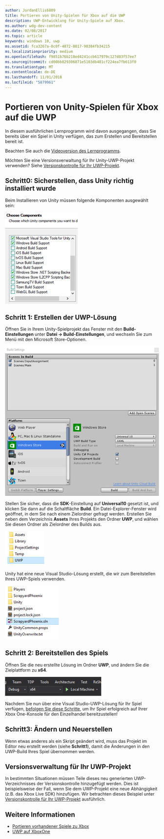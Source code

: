 ```yaml
---
author: JordanEllis6809
title: Portieren von Unity-Spielen für Xbox auf die UWP
description: UWP-Entwicklung für Unity-Spiele auf Xbox.
ms.author: wdg-dev-content
ms.date: 02/08/2017
ms.topic: article
keywords: windows 10, uwp
ms.assetid: fca3267a-0c0f-4872-8017-90384fb34215
ms.localizationpriority: medium
ms.openlocfilehash: f9851b76b218ed4241ccb617979c127d03f57ee7
ms.sourcegitcommit: cd00bb829306871e5103db481cf224ea7fb613f0
ms.translationtype: MT
ms.contentlocale: de-DE
ms.lasthandoff: 11/01/2018
ms.locfileid: "5879961"
---
```

# <a name="bringing-unity-games-to-uwp-on-xbox"></a>Portieren von Unity-Spielen für Xbox auf die UWP


In diesem ausführlichen Lernprogramm wird davon ausgegangen, dass Sie bereits über ein Spiel in Unity verfügen, das zum Erstellen und Bereitstellen bereit ist.

Beachten Sie auch die [Videoversion des Lernprogramms](https://www.youtube.com/watch?v=f0Ptvw7k-CE).

Möchten Sie eine Versionsverwaltung für Ihr Unity-UWP-Projekt verwenden? Siehe [Versionskontrolle für Ihr UWP-Projekt](development-lanes-unity-versioning.md).

## <a name="step-0-ensure-unity-is-installed-correctly"></a>Schritt0: Sicherstellen, dass Unity richtig installiert wurde

Beim Installieren von Unity müssen folgende Komponenten ausgewählt sein:

![Installationskomponenten von Unity](images/unity-install-components.png)

## <a name="step-1-building-the-uwp-solution"></a>Schritt 1: Erstellen der UWP-Lösung

Öffnen Sie in Ihrem Unity-Spielprojekt das Fenster mit den **Build-Einstellungen** unter **Datei -> Build-Einstellungen**, und wechseln Sie zum Menü mit den Microsoft Store-Optionen.

![Fenster mit Build-Einstellungen](images/build-settings.png)

Stellen Sie sicher, dass die **SDK**-Einstellung auf **Universal10** gesetzt ist, und klicken Sie dann auf die Schaltfläche **Build**. Ein Datei-Explorer-Fenster wird geöffnet, in dem Sie nach einem Zielordner gefragt werden. Erstellen Sie neben dem Verzeichnis **Assets** Ihres Projekts den Ordner **UWP**, und wählen Sie diesen Ordner als Zielordner des Builds aus.

![Build-Zielordner](images/build-destination.png)

Unity hat eine neue Visual Studio-Lösung erstellt, die wir zum Bereitstellen Ihres UWP-Spiels verwenden.

![UWP-VS-Lösung](images/uwp-vs-solution.png)

## <a name="step-2-deploying-your-game"></a>Schritt 2: Bereitstellen des Spiels

Öffnen Sie die neu erstellte Lösung im Ordner **UWP**, und ändern Sie die Zielplattform zu **x64**.

![x64-Build-Plattform](images/x64-build-platform.png)

Nachdem Sie nun über eine Visual Studio-UWP-Lösung für Ihr Spiel verfügen, [befolgen Sie diese Schritte](getting-started.md), um Ihr Spiel erfolgreich auf Ihrer Xbox One-Konsole für den Einzelhandel bereitzustellen!

## <a name="step-3-modify-and-rebuild"></a>Schritt3: Ändern und Neuerstellen

Wenn etwas anderes als ein Skript geändert wird, muss das Projekt im Editor neu erstellt werden (siehe __Schritt1__), damit die Änderungen in den UWP-Build Ihres Spiel übernommen werden.

## <a name="versioning-your-uwp-project"></a>Versionsverwaltung für Ihr UWP-Projekt

In bestimmten Situationen müssen Teile dieses neu generierten UWP-Verzeichnisses der Versionskontrolle hinzugefügt werden. Dies ist beispielsweise der Fall, wenn Sie dem UWP-Projekt eine neue Abhängigkeit (z.B. das Xbox Live SDK) hinzufügen.  Wir betrachten dieses Beispiel unter [Versionskontrolle für Ihr UWP-Projekt](development-lanes-unity-versioning.md) ausführlich.

## <a name="see-also"></a>Weitere Informationen
- [Portieren vorhandener Spiele zu Xbox](development-lanes-landing.md)
- [UWP auf XboxOne](index.md)
